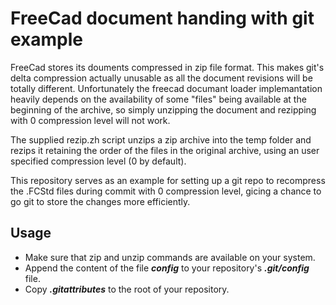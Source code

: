 # FreeCad document handing with git example

FreeCad stores its douments compressed in zip file format. This makes git's delta compression actually unusable as all the document revisions will be totally different. Unfortunately the freecad documant loader implemantation heavily depends on the availability of some "files" being available at the beginning of the archive, so simply unzipping the document and rezipping with 0 compression level will not work.

The supplied rezip.zh script unzips a zip archive into the temp folder and rezips it retaining the order of the files in the original archive, using an user specified compression level (0 by default).

This repository serves as an example for setting up a git repo to recompress the .FCStd files during commit with 0 compression level, gicing a chance to go git to store the changes more efficiently.

## Usage
- Make sure that zip and unzip commands are available on your system.
- Append the content of the file __*config*__ to your repository's __*.git/config*__ file.
- Copy __*.gitattributes*__ to the root of your repository.